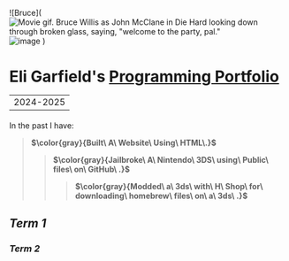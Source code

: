 ![Bruce](<img src="https://media2.giphy.com/media/v1.Y2lkPTc5MGI3NjExa3E4cmJmM251bHh4bm94Z3lzY3U3ZzB1eDM3dG50eGFlNTlsNjIxciZlcD12MV9pbnRlcm5hbF9naWZfYnlfaWQmY3Q9Zw/l0MYGb1LuZ3n7dRnO/giphy.gif" alt="Movie gif. Bruce Willis as John McClane in Die Hard looking down through broken glass, saying, &quot;welcome to the party, pal.&quot;"/>![image](https://github.com/user-attachments/assets/4b82ef06-e66a-420b-8915-b169aa7d6e3c)
)
# Eli Garfield's <ins> Programming Portfolio </ins> <table><tr><td>2024-2025</table></tr></td>
In the past I have:
<br><strong> 
> $\color{gray}{Built\ A\ Website\ Using\ HTML\.}$
>> $\color{gray}{Jailbroke\ A\ Nintendo\ 3DS\ using\ Public\ files\ on\ GitHub\ .}$ 
>>> $\color{gray}{Modded\ a\ 3ds\ with\ H\ Shop\ for\ downloading\ homebrew\ files\ on\ a\ 3ds\ .}$
</br></strong>
## <em> Term 1 </em>
### <em> Term 2 </em>
